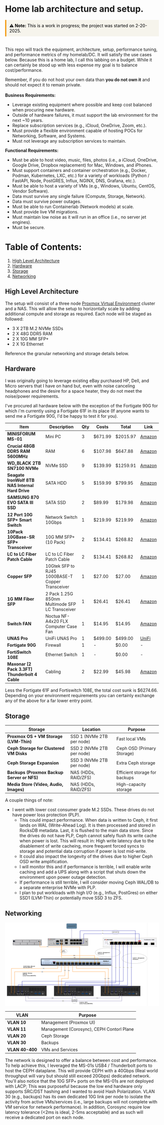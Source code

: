 # Home lab architecture and setup. 

<div style="border-left: 4px solid #f39c12; padding: 10px; background-color:rgb(246, 244, 236); color:rgb(1, 1, 1)">
  <strong>⚠ Note:</strong> This is a work in progress; the project was started on 2-20-2025.
</div>
<br>
<br>
This repo will track the equipment, architecture, setup, performance tuning, and performance metrics of my homelab/DC. It will satisfy the use cases below. Because this is a home lab, I call this labbing on a budget. While it can certainly be stood up with less expense my goal is to balance cost/performance.  

Remember, if you do not host your own data than **you do not own it** and should not expect it to remain private. 
<br>
<br>
**Business Requirements:**

- Leverage existing equipment where possible and keep cost balanced when procuring new hardware.
- Outside of hardware failures, it must support the lab environment for the next ~10 years.
- Replace subscription services (e.g., iCloud, OneDrive, Zoom, etc.).
- Must provide a flexible environment capable of hosting POCs for Networking, Software, and Systems.
- Must not leverage any subscription services to maintain. 

**Functional Requirements:**

- Must be able to host video, music, files, photos (i.e., a iCloud, OneDrive, Google Drive, Dropbox replacement) for Mac, Windows, and iPhones.
- Must support containers and container orchestration (e.g., Docker, Podman, Kubernetes, LXC, etc.) for a variety of workloads (Python / FastAPI, Node, PostGRES, Influx, NGINX, DNS, Grafana, etc.).
- Must be able to host a variety of VMs (e.g., Windows, Ubuntu, CentOS, Vendor Software).
- Data must survive any single failure (Compute, Storage, Network).
- Data must survive power outages.
- Must be able to run Containerlab (Network models) at scale. 
- Must provide live VM migrations.
- Must maintain low noise as it will run in an office (i.e., no server jet engines).
- Must be secure. 

# Table of Contents:
1. [High Level Architecture](#Architecture)  
2. [Hardware](#Hardware)
3. [Storage](#Storage)
4. [Networking](#Networking)

## High Level Architecture

The setup will consist of a three node [Proxmox Virtual Environment](#https://www.proxmox.com/en/products/proxmox-virtual-environment/overview) cluster and a NAS. This will allow the setup to horizontally scale by adding additional compute and storage as required. Each node will be staged as followed:

- 3 X 2TB M.2 NVMe SSDs
- 2 X 48G DDR5 RAM
- 2 X 10G MM SFP+
- 2 X 1G Ethernet

Reference the granular networking and storage details below. 

## Hardware

I was originally going to leverage existing eBay purchased HP, Dell, and Micro servers that I have on hand but, even with noise canceling headphones and the desire for a space heater, they do not meet the noise/power requirements. 

I've procured all hardware below with the exception of the Fortigate 90G for which i'm currently using a Fortigate 61F in its place (If anyone wants to send me a Fortigate 90G, I'd be happy to test it for you).


| Item | Description | Qty | Costs | Total | Link |
|------|------------|-----|-------|-------|------|
| **MINISFORUM MS-01** | Mini PC | 3 | $671.99 | $2015.97 | [Amazon](#) |
| **Crucial 48GB DDR5 RAM 5600MHz** | RAM | 6 | $107.98 | $647.88 | [Amazon](#) |
| **WD_BLACK 2TB SN7100 NVMe** | NVMe SSD | 9 | $139.99 | $1259.91 | [Amazon](#) |
| **Seagate IronWolf 8TB NAS Internal Hard Drive** | SATA HDD | 5 | $159.99 | $799.95 | [Amazon](#) |
| **SAMSUNG 870 EVO SATA III SSD** | SATA SSD | 2 | $89.99 | $179.98 | [Amazon](#) |
| **12 Port 10G SFP+ Smart Switch** | Network Switch 10Gbps | 1 | $219.99 | $219.99 | [Amazon](#) |
| **10Pack 10GBase-SR SFP+ Transceiver** | 10G MM SFP+ (10 Pack) | 2 | $134.41 | $268.82 | [Amazon](#) |
| **LC to LC Fiber Patch Cable** | LC to LC Fiber Patch Cable | 2 | $134.41 | $268.82 | [Amazon](#) |
| **Copper SFP** | 10Gtek SFP to RJ45 1000BASE-T Copper Transceiver | 1 | $27.00 | $27.00 | [Amazon](#) |
| **1G MM Fiber SFP** | 2 Pack 1.25G 850nm Multimode SFP LC Transceiver | 1 | $26.41 | $26.41 | [Amazon](#) |
| **Switch FAN** | Noctua NF-A4x20 FLX Computer Case Fan | 1 | $14.95 | $14.95 | [Amazon](#) |
| **UNAS Pro** | UniFi UNAS Pro | 1 | $499.00 | $499.00 | [UniFi](#) |
| **Fortigate 90G** | Firewall | 1 | - | $0.00 | - |
| **FortiSwitch 108E** | Ethernet Switch | 1 | - | $0.00 | - |
| **Maxonar [2 Pack 3.3FT] Thunderbolt 4 Cable** | Cabling | 2 | $22.99 | $45.98 | [Amazon](#) |

Less the Fortigate 61F and Fortiswitch 108E, the total cost sunk is $6274.66. Depending on your environment requirements you can certainly exchange any of the above for a far lower entry point. 

## Storage

| Storage                                  | Location                     | Purpose                         |
|------------------------------------------|------------------------------|---------------------------------|
| **Proxmox OS + VM Storage (LVM-Thin)**   | SSD 1 (NVMe 2TB per node)    | Fast local VMs                 |
| **Ceph Storage for Clustered VM Disks**  | SSD 2 (NVMe 2TB per node)    | Ceph OSD (Primary Storage)      |
| **Ceph Storage Expansion**               | SSD 3 (NVMe 2TB per node)    | Extra Ceph storage             |
| **Backups (Proxmox Backup Server or NFS)** | NAS (HDDs, RAID/ZFS)         | Efficient storage for backups  |
| **Media Store (Video, Audio, Images)**                           | NAS (HDDs, RAID/ZFS)         | High-capacity storage          |

A couple things of note:

- I went with lower cost consumer grade M.2 SSDs. These drives do not have power loss protection (PLP).
    - This could impact performance. When data is written to Ceph, it first lands on WAL (Write-Ahead Log). It is then processed and stored in RocksDB metadata. Last, it is flushed to the main data store. Since the drives do not have PLP, Ceph cannot safely flush its write cache when power is lost. This will result in: High write latency due to the disablement of write cacheing, more frequent forced syncs to storage and potential data corruption if power is lost mid-write. 
    - It could also impact the longevity of the drives due to higher Ceph OSD write amplification. 
    - I will monitor this and if performance is terrible, I will enable write caching and add a UPS along with a script that shuts down the environment upon power outage detection. 
    - If performance is still terrible, I will consider moving Ceph WAL/DB to a separate enterprise NVMe with PLP. 
    - I plan to put workloads with high I/O (e.g., Influx, PostGres) on either SSD1 (LVM-Thin) or potentially move SSD 3 to ZFS. 


## Networking

![Network Diagram](images/network01.png)

<div align="center">

| VLAN  | Purpose                     |
|-------|-----------------------------|
| **VLAN 10** | Management (Proxmox UI) |
| **VLAN 11** | Management (Corosync), CEPH Contorl Plane   |
| **VLAN 20** | Ceph Storage            |
| **VLAN 30** | Backups                  |
| **VLAN 40-400** | VMs and Services     |

</div>

The network is designed to offer a balance between cost and performance. To help achieve this, I leveraged the MS-01s USB4 / Thunderbolt ports to host the CEPH dataplane. This will provide CEPH with a 40Gbps (Real world throughput will vary but should still exceed 20Gbps) dedicated network. You'll also notice that the 10G SFP+ ports on the MS-01s are not deployed with LACP; This was purposeful because the low end hardware only supports SRC/DST hashing and I wanted to avoid Hash Polarization. VLAN 30 (e.g., backups) has its own dedicated 10G link per node to isolate the activity from active VMs/services (i.e., large backups will not complete with VM service for network performance). In addition, Corosync require low latency tolerance (<2ms is ideal, 2-5ms acceptable) and as such will receive a dedicated port on each node. 